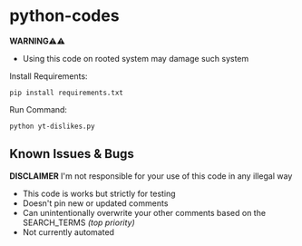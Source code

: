 # python-codes


**WARNING**⚠⚠
- Using this code on rooted system may damage such system

Install Requirements:

    pip install requirements.txt
   
Run Command:

	python yt-dislikes.py 

Known Issues & Bugs
-------------------

**DISCLAIMER**
I'm not responsible for your use of this code in any illegal way
- This code is works but strictly for testing
- Doesn't pin new or updated comments
- Can unintentionally overwrite your other comments based on the SEARCH_TERMS *(top priority)*
- Not currently automated
